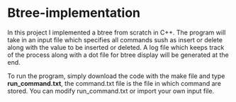 # Btree-implementation
In this project I implemented a btree from scratch in C++. The program will take in an input file which specifies all 
commands sush as insert or delete along with the value to be inserted or deleted. A log file which keeps track of the process along 
with a dot file for btree display will be generated at the end.

To run the program, simply download the code with the make file and type **run_command.txt**, the command.txt file is
the file in which command are stored. You can modify run_command.txt or import your own input file.
